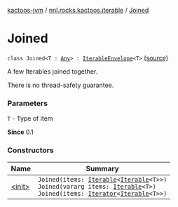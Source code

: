 [kactoos-jvm](../../index.md) / [nnl.rocks.kactoos.iterable](../index.md) / [Joined](.)

# Joined

`class Joined<T : `[`Any`](https://kotlinlang.org/api/latest/jvm/stdlib/kotlin/-any/index.html)`> : `[`IterableEnvelope`](../-iterable-envelope/index.md)`<T>` [(source)](https://github.com/neonailol/kactoos/blob/master/kactoos-jvm/src/main/kotlin/nnl/rocks/kactoos/iterable/Joined.kt#L18)

A few Iterables joined together.

There is no thread-safety guarantee.

### Parameters

`T` - Type of item

**Since**
0.1

### Constructors

| Name | Summary |
|---|---|
| [&lt;init&gt;](-init-.md) | `Joined(items: `[`Iterable`](https://kotlinlang.org/api/latest/jvm/stdlib/kotlin.collections/-iterable/index.html)`<`[`Iterable`](https://kotlinlang.org/api/latest/jvm/stdlib/kotlin.collections/-iterable/index.html)`<T>>)`<br>`Joined(vararg items: `[`Iterable`](https://kotlinlang.org/api/latest/jvm/stdlib/kotlin.collections/-iterable/index.html)`<T>)`<br>`Joined(items: `[`Iterator`](https://kotlinlang.org/api/latest/jvm/stdlib/kotlin.collections/-iterator/index.html)`<`[`Iterable`](https://kotlinlang.org/api/latest/jvm/stdlib/kotlin.collections/-iterable/index.html)`<T>>)` |
